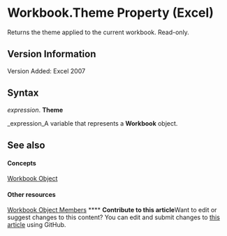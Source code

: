 
# Workbook.Theme Property (Excel)

Returns the theme applied to the current workbook. Read-only.


## Version Information

Version Added: Excel 2007 


## Syntax

 _expression_. **Theme**

 _expression_A variable that represents a  **Workbook** object.


## See also


#### Concepts


 [Workbook Object](8c00aa60-c974-eed3-0812-3c9625eb0d4c.md)
#### Other resources


 [Workbook Object Members](dce102a3-25de-3ff4-2ce5-bc56e08baca7.md)
****   **Contribute to this article**Want to edit or suggest changes to this content? You can edit and submit changes to  [this article](https://github.com/jhershey00/VBA_Excel_Test/OpenXMLCon/articles/1208f610-8c6f-9a62-3378-9566a7ee6b37.md) using GitHub.

